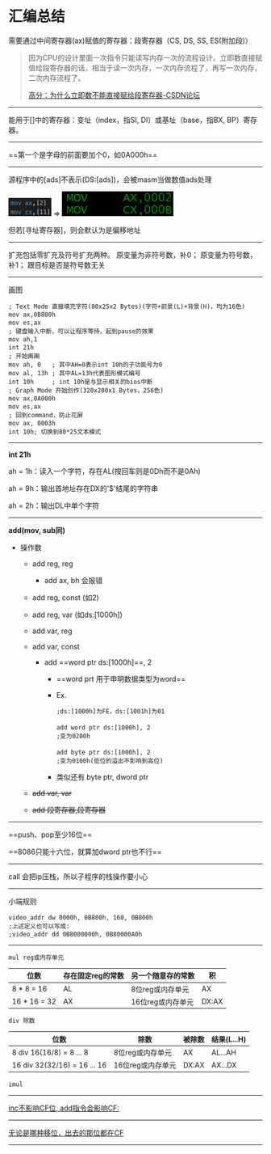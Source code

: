 # 汇编总结

需要通过中间寄存器(ax)赋值的寄存器：段寄存器（CS, DS, SS, ES(附加段)）

> 因为CPU的设计里面一次指令只能读写内存一次的流程设计。立即数直接赋值给段寄存器的话，相当于读一次内存，一次内存流程了，再写一次内存，二次内存流程了。
>
> [高分：为什么立即数不能直接赋给段寄存器-CSDN论坛](https://bbs.csdn.net/topics/340215235)

---

能用于[]中的寄存器：变址（index，指SI, DI）或基址（base，指BX, BP）寄存器。

---

==第一个是字母的前面要加个0，如0A000h==

---

源程序中的[ads]不表示(DS:[ads])，会被masm当做数值ads处理

<img src="Sep25.assets/image-20191007101944690.png" alt="image-20191007101944690" style="zoom:50%;" /> $\Longrightarrow$ <img src="Sep25.assets/image-20191007102016154.png" alt="image-20191007102016154" style="zoom:50%;" />

但若[寻址寄存器]，则会默认为是偏移地址

---

扩充包括零扩充及符号扩充两种。
原变量为非符号数，补0；
原变量为符号数，补1；
跟目标是否是符号数无关

---

画图

```assembly
; Text Mode 直接填充字符(80x25x2 Bytes)(字符+前景(L)+背景(H)，均为16色)
mov ax,0B800h
mov es,ax
; 键盘输入中断，可以让程序等待，起到pause的效果
mov ah,1
int 21h
; 开始画画
mov ah, 0  	; 其中AH=0表示int 10h的子功能号为0
mov al, 13h ; 其中AL=13h代表图形模式编号
int 10h     ; int 10h是与显示相关的bios中断
; Graph Mode 开始创作(320x200x1 Bytes，256色)
mov ax,0A000h
mov es,ax
; 回到command，防止花屏
mov ax, 0003h
int 10h; 切换到80*25文本模式
```

---

**int 21h**

ah = 1h：读入一个字符，存在AL(按回车则是0Dh而不是0Ah)

ah = 9h：输出首地址存在DX的'$'结尾的字符串

ah = 2h：输出DL中单个字符

---

**add(mov, sub同)**

* 操作数
  * add reg, reg
  
    * add ax, bh 会报错
  
  * add reg, const (如2)
  
  * add reg, var (如ds:[1000h])
  
  * add var, reg
  
  * add var, const 
  
    * add ==word ptr ds:[1000h]==, 2
  
      * ==word prt 用于申明数据类型为word==
  
      * Ex.
  
        ```assembly
        ;ds:[1000h]为FE，ds:[1001h]为01
        
        add word ptr ds:[1000h], 2
        ;变为0200h
        
        add byte ptr ds:[1000h], 2
        ;变为0100h(低位的溢出不影响到高位)
        ```
  
        
  
      * 类似还有 byte ptr, dword ptr
  
  * ~~add var, var~~
  
  * ~~add 段寄存器,段寄存器~~

---

==push、pop至少16位==

==8086只能十六位，就算加dword ptr也不行==

---

call 会把ip压栈，所以子程序的栈操作要小心

---

小端规则

```
video_addr dw 0000h, 0B800h, 160, 0B800h
;上述定义也可以写成:
;video_addr dd 0B8000000h, 0B80000A0h
```

---

`mul reg或内存单元`

| 位数         | 存在固定reg的常数 | 另一个随意存的常数 | 积    |
| ------------ | ----------------- | ------------------ | ----- |
| 8 * 8 = 16   | AL                | 8位reg或内存单元   | AX    |
| 16 * 16 = 32 | AX                | 16位reg或内存单元  | DX:AX |

`div 除数`

| 位数                         | 除数              | 被除数 | 结果(L...H) |
| ---------------------------- | ----------------- | ------ | ----------- |
| 8 div 16(16/8) = 8 ... 8     | 8位reg或内存单元  | AX     | AL...AH     |
| 16 div 32(32/16) = 16 ... 16 | 16位reg或内存单元 | DX:AX  | AX...DX     |

`imul`

---

<u>inc不影响CF位, add指令会影响CF:</u>

---

<u>无论是哪种移位，出去的那位都在CF</u>

---

